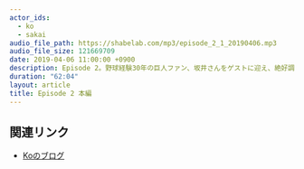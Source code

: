 ```yaml
---
actor_ids:
  - ko
  - sakai
audio_file_path: https://shabelab.com/mp3/episode_2_1_20190406.mp3
audio_file_size: 121669709
date: 2019-04-06 11:00:00 +0900
description: Episode 2。野球経験30年の巨人ファン、坂井さんをゲストに迎え、絶好調の巨人、丸、岡本、吉川尚輝、炭谷について話しました。
duration: "62:04"
layout: article
title: Episode 2 本編
---
```


## 関連リンク

- [Koのブログ](https://kouohhashi.qrunch.io/)
